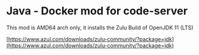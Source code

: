 # Java - Docker mod for code-server

This mod is AMD64 arch only, it installs the Zulu Build of OpenJDK 11 (LTS)

[https://www.azul.com/downloads/zulu-community/?package=jdk](https://www.azul.com/downloads/zulu-community/?package=jdk)